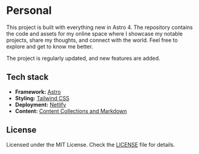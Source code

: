 # Personal

This project is built with everything new in Astro 4. The repository contains the code and assets for my online space where I showcase my notable projects, share my thoughts, and connect with the world. Feel free to explore and get to know me better.

The project is regularly updated, and new features are added.

## Tech stack

- **Framework:** [Astro](https://astro.build/)
- **Styling:** [Tailwind CSS](https://tailwindcss.com/)
- **Deployment:** [Netlify](https://netlify.com/)
- **Content:** [Content Collections and Markdown](https://docs.astro.build/en/guides/content-collections/)

## License

Licensed under the MIT License. Check the [LICENSE](https://github.com/mikkoaukusti/personal/blob/main/LICENSE.md) file for details.
